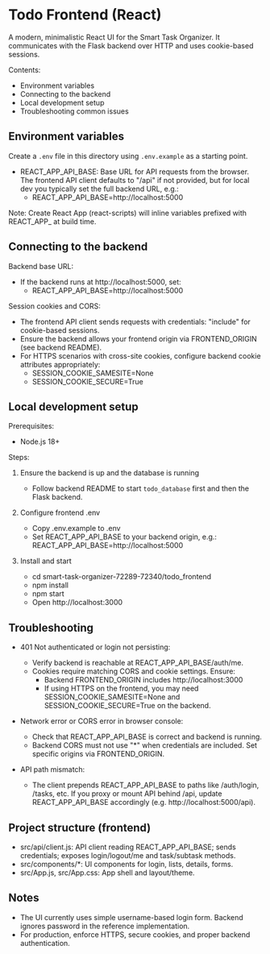 # Todo Frontend (React)

A modern, minimalistic React UI for the Smart Task Organizer. It communicates with the Flask backend over HTTP and uses cookie-based sessions.

Contents:
- Environment variables
- Connecting to the backend
- Local development setup
- Troubleshooting common issues

## Environment variables

Create a `.env` file in this directory using `.env.example` as a starting point.

- REACT_APP_API_BASE: Base URL for API requests from the browser. The frontend API client defaults to "/api" if not provided, but for local dev you typically set the full backend URL, e.g.:
  - REACT_APP_API_BASE=http://localhost:5000

Note: Create React App (react-scripts) will inline variables prefixed with REACT_APP_ at build time.

## Connecting to the backend

Backend base URL:
- If the backend runs at http://localhost:5000, set:
  - REACT_APP_API_BASE=http://localhost:5000

Session cookies and CORS:
- The frontend API client sends requests with credentials: "include" for cookie-based sessions.
- Ensure the backend allows your frontend origin via FRONTEND_ORIGIN (see backend README).
- For HTTPS scenarios with cross-site cookies, configure backend cookie attributes appropriately:
  - SESSION_COOKIE_SAMESITE=None
  - SESSION_COOKIE_SECURE=True

## Local development setup

Prerequisites:
- Node.js 18+

Steps:
1) Ensure the backend is up and the database is running
   - Follow backend README to start `todo_database` first and then the Flask backend.

2) Configure frontend .env
   - Copy .env.example to .env
   - Set REACT_APP_API_BASE to your backend origin, e.g.:
     REACT_APP_API_BASE=http://localhost:5000

3) Install and start
   - cd smart-task-organizer-72289-72340/todo_frontend
   - npm install
   - npm start
   - Open http://localhost:3000

## Troubleshooting

- 401 Not authenticated or login not persisting:
  - Verify backend is reachable at REACT_APP_API_BASE/auth/me.
  - Cookies require matching CORS and cookie settings. Ensure:
    - Backend FRONTEND_ORIGIN includes http://localhost:3000
    - If using HTTPS on the frontend, you may need SESSION_COOKIE_SAMESITE=None and SESSION_COOKIE_SECURE=True on the backend.

- Network error or CORS error in browser console:
  - Check that REACT_APP_API_BASE is correct and backend is running.
  - Backend CORS must not use "*" when credentials are included. Set specific origins via FRONTEND_ORIGIN.

- API path mismatch:
  - The client prepends REACT_APP_API_BASE to paths like /auth/login, /tasks, etc. If you proxy or mount API behind /api, update REACT_APP_API_BASE accordingly (e.g. http://localhost:5000/api).

## Project structure (frontend)

- src/api/client.js: API client reading REACT_APP_API_BASE; sends credentials; exposes login/logout/me and task/subtask methods.
- src/components/*: UI components for login, lists, details, forms.
- src/App.js, src/App.css: App shell and layout/theme.

## Notes

- The UI currently uses simple username-based login form. Backend ignores password in the reference implementation.
- For production, enforce HTTPS, secure cookies, and proper backend authentication.
